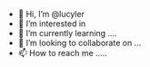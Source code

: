 - 👋 Hi, I’m @lucyler 
- 👀 I’m interested in 
- 🌱 I’m currently learning ....
- 💞️ I’m looking to collaborate on ...
- 📫 How to reach me .....

<!---
lucyler/lucyler is a ✨ special ✨ repository because its `README.md` (this file) appears on your GitHub profile.
You can click the Preview link to take a look at your changes.
--->
